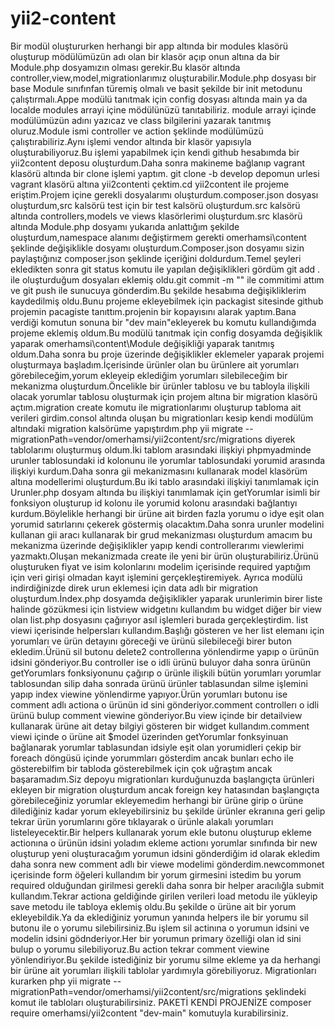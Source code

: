 # yii2-content
Bir modül oluştururken herhangi bir app altında bir modules klasörü
oluşturup mödülümüzün adı olan bir klasör açıp onun altına da bir Module.php dosyamızın olması gerekir.Bu klasör altında controller,view,model,migrationlarımız oluşturabilir.Module.php dosyası bir base Module sınıfınfan türemiş olmalı ve basit şekilde bir init metodunu çalıştırmalı.Appe modülü tanıtmak için config dosyası 
altında main ya da localde modules arrayi içine mödülünüzü tanıtabiliriz.
module arrayi içinde modülümüzün adını yazıcaz ve class bilgilerini yazarak tanıtmış oluruz.Module ismi controller ve action şeklinde modülümüzü çalıştırabiliriz.Aynı işlemi vendor altında bir klasör yapısıyla oluşturabiliyoruz.Bu işlemi yapabilmek için kendi github hesabımda bir yii2content deposu oluşturdum.Daha sonra makineme bağlanıp vagrant klasörü altında bir clone işlemi yaptım.
git clone -b develop depomun urlesi vagrant klasörü altına yii2contenti çektim.cd yii2content ile projeme eriştim.Projem içine gerekli dosyalarımı oluşturdum.composer.json dosyası oluşturdum,src kalsörü test için bir test kalsörü oluşturdum.src kalsörü altında controllers,models ve views klasörlerimi oluşturdum.src klasörü altında Module.php dosyamı yukarıda anlattığım şekilde oluşturdum,namespace alanımı değiştirmem gerekti omerhamsi\content şeklinde değişiklikle dosyamı oluşturdum.Composer.json dosyamıı sizin paylaştığınız composer.json şeklinde içeriğini doldurdum.Temel şeyleri ekledikten sonra git status komutu ile yapılan değişiklikleri gördüm git add . ile oluşturduğum dosyaları eklemiş oldu.git commit -m "" ile commitimi attım ve git push ile sunucuya gönderdim.Bu şekilde hesabıma değişikliklerim kaydedilmiş oldu.Bunu projeme ekleyebilmek için packagist sitesinde github projemin pacagiste tanıttım.projenin bir kopayısını alarak yaptım.Bana verdiği komutun sonuna bir "dev main"ekleyerek bu komutu kullandığımda projeme eklemiş oldum.Bu modülü tanıtmak için config dosyamda değişiklik yaparak omerhamsi\content\Module değişikliği yaparak tanıtmış oldum.Daha sonra bu proje üzerinde değişiklikler eklemeler yaparak projemi oluşturmaya başladım.İçerisinde
ürünler olan bu ürünlere ait yorumları görebileceğim,yorum ekleyeip eklediğim yorumları silebileceğim bir mekanizma oluşturdum.Öncelikle bir ürünler tablosu ve bu tabloyla ilişkili olacak yorumlar tablosu oluşturmak için projem altına bir migration klasörü açtım.migration create komutu ile migrationlarımı oluşturup tabloma ait verileri girdim.consol altında oluşan bu migrationları kesip kendi modülüm altındaki migration kalsörüme yapıştırdım.php yii migrate --migrationPath=vendor/omerhamsi/yii2content/src/migrations diyerek tablolarımı oluşturmuş oldum.İki tablom arasındaki ilişkiyi phpmyadminde urunler tablosundaki id kolonunu ile yorumlar tablosundaki yorumid arasında ilişkiyi kurdum.Daha sonra gii mekanizmasını kullanarak model klasörüm altına modellerimi oluşturdum.Bu iki tablo arasındaki ilişkiyi tanımlamak için Urunler.php dosyam altında bu ilişkiyi tanımlamak için getYorumlar isimli bir fonksiyon oluşturup id kolonu ile yorumid kolonu arasındaki bağlantıyı kurdum.Böylelikle herhangi bir ürüne ait birden fazla yorumu o idye eşit olan yorumid satırlarını çekerek göstermiş olacaktım.Daha sonra urunler modelini kullanan gii aracı kullanarak bir grud mekanizması oluşturdum amacım bu mekanizma üzerinde değişiklikler yapıp kendi controllerarımı viewlerimi yazmaktı.Oluşan mekanizmada create ile yeni bir ürün oluşturabiliriz.Ürünü oluşturuken fiyat ve isim kolonlarını modelim içerisinde required yaptığım için veri girişi olmadan kayıt işlemini gerçekleştiremiyek.
Ayrıca modülü indirdiğinizde direk urun eklemesi için data adlı bir migration oluşturdum.İndex.php dosyamda değişiklikler yaparak urunlerimin birer liste halinde gözükmesi için listview widgetını kullandım bu widget diğer bir view olan list.php dosyasını çağırıyor asıl işlemleri burada gerçekleştirdim.
list viewi içerisinde helpersları kullandım.Başlığı gösteren ve her list elemanı için yorumları ve ürün detayını göreceği ve ürünü silebileceği birer buton ekledim.Ürünü sil butonu delete2 controllerına yönlendirme yapıp o ürünün idsini gönderiyor.Bu controller ise o idli ürünü buluyor daha sonra ürünün getYorumlars fonksiyonunu çağırıp o ürünle ilişkili bütün yorumları yorumlar tablosundan silip daha sonrada ürünü ürünler tablasundan silme işlemini yapıp index viewine yönlendirme yapıyor.Ürün yorumları butonu ise comment adlı actiona o ürünün id sini gönderiyor.comment controllerı o idli ürünü bulup comment viewine gönderiyor.Bu view içinde bir detailview kullanarak ürüne ait detay bilgiyi gösteren bir widget kullandım.comment viewi içinde o ürüne ait $model üzerinden getYorumlar fonksyinuan bağlanarak yorumlar tablasundan idsiyle eşit olan yorumidleri çekip bir foreach döngüsü içinde yorummları gösterdim ancak bunları echo ile gösterebilfim bir tabloda gösterebilmek için çok uğraştım ancak başaramadım.Siz depoyu migrationları kurduğunuzda başlangıçta ürünleri ekleyen bir migration oluşturdum ancak foreign key hatasından başlangıçta görebileceğiniz yorumlar ekleyemedim herhangi bir ürüne girip o ürüne dilediğiniz kadar yorum ekleyebilirsiniz bu şekilde ürünler ekranına geri gelip tekrar ürün yorumlarını göre tıklayarak o ürünle alakalı yorumları listeleyecektir.Bir helpers kullanarak yorum ekle butonu oluşturup ekleme actionına o ürünün idsini yoladım ekleme actionı yorumlar sınıfında bir new oluşturup yeni oluşturacağım yorumun idsini gönderdiğim id olarak ekledim daha sonra new comment adlı bir viewe modelimi gönderdim.newcommonet içerisinde form öğeleri kullandım bir yorum girmesini istedim bu yorum required olduğundan girilmesi gerekli daha sonra bir helper aracılığla submit kullandım.Tekrar actiona geldiğinde girilen verileri load metodu ile yükleyip save metodu ile tabloya eklemiş oldu.Bu şekilde o ürüne ait bir yorum ekleyebildik.Ya da eklediğiniz yorumun yanında helpers ile bir yorumu sil butonu ile o yorumu silebilirsiniz.Bu işlem sil actinına o yorumun idsini ve modelin idsini gödnderiyor.Her bir yorumun primary özelliği olan id sini bulup o yorumu silebiliyoruz.Bu action tekrar comment viewine yönlendiriyor.Bu şekilde istediğiniz bir yorumu silme ekleme ya da herhangi bir ürüne ait yorumları ilişkili tablolar yardımıyla görebiliyoruz.
Migrationları kurarken php yii migrate --migrationPath=vendor/omerhamsi/yii2content/src/migrations şeklindeki komut ile tabloları oluşturabilirsiniz.
PAKETİ KENDİ PROJENİZE composer require omerhamsi/yii2content "dev-main" komutuyla kurabilirsiniz.